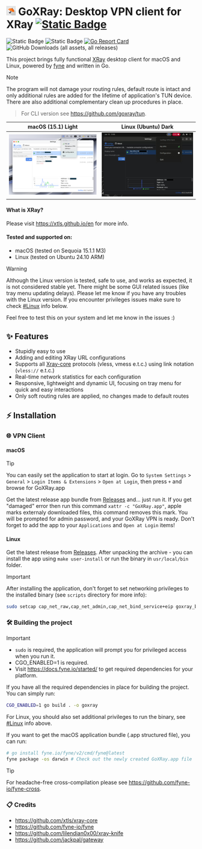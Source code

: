 # <img width="25px" src="icon/assets/app.png" alt="app logo"> GoXRay: Desktop VPN client for XRay [![Static Badge](https://img.shields.io/badge/featured_on_apps.fyne.io-00ADD8?style=flat&logo=graphite&logoColor=lightblue&color=blue&link=https%3A%2F%2Fapps.fyne.io%2Fapps%2Fcom.github.goxray.client.app.html)](https://apps.fyne.io/apps/com.github.goxray.client.app.html)
![Static Badge](https://img.shields.io/badge/OS-macOS%20%7C%20Linux-blue?style=flat&logo=linux&logoColor=white&logoSize=auto&color=blue)
![Static Badge](https://img.shields.io/badge/Go-1.21+-00ADD8?style=flat&logo=go&logoColor=white)
[![Go Report Card](https://goreportcard.com/badge/github.com/goxray/desktop)](https://goreportcard.com/report/github.com/goxray/desktop)
![GitHub Downloads (all assets, all releases)](https://img.shields.io/github/downloads/goxray/desktop/total?color=blue)



This project brings fully functional [XRay](https://github.com/XTLS/Xray-core) desktop client for macOS and Linux, powered by [fyne](https://github.com/fyne-io/fyne) and written in Go.

> [!NOTE]
> The program will not damage your routing rules, default route is intact and only additional rules are added for the lifetime of application's TUN device. There are also additional complementary clean up procedures in place.

> For CLI version see https://github.com/goxray/tun.

| macOS (15.1) Light  | Linux (Ubuntu) Dark |
| ------------- | ------------- |
| <img alt="" src=".github/images/overview_screenshot.png"> | <img alt="" src=".github/images/overview_screenshot_linux.jpg">  |

#### What is XRay?
Please visit https://xtls.github.io/en for more info.

#### Tested and supported on:
- macOS (tested on Sequoia 15.1.1 M3)
- Linux (tested on Ubuntu 24.10 ARM)

> [!WARNING]
> Although the Linux version is tested, safe to use, and works as expected, it is not considered stable yet. There might be some GUI related issues (like tray menu updating delays).
> Please let me know if you have any troubles with the Linux version. If you encounter privileges issues make sure to check [#Linux](#linux) info below.
>
> Feel free to test this on your system and let me know in the issues :)

## ✨ Features
- Stupidly easy to use
- Adding and editing XRay URL configurations
- Supports all [Xray-core](https://github.com/XTLS/Xray-core) protocols (vless, vmess e.t.c.) using link notation (`vless://` e.t.c.)
- Real-time network statistics for each configuration
- Responsive, lightweight and dynamic UI, focusing on tray menu for quick and easy interactions
- Only soft routing rules are applied, no changes made to default routes

## ⚡️ Installation

### 🌐 VPN Client

#### macOS

> [!TIP]
> You can easily set the application to start at login.
> Go to `System Settings` > `General` > `Login Items & Extensions` > `Open at Login`, then press `+` and browse for GoXRay.app

Get the latest release app bundle from [Releases](https://github.com/goxray/desktop/releases) and... just run it. If you get "damaged" error then run this command `xattr -c "GoXRay.app"`, apple marks externaly downloaded files, this command removes this mark.
You will be prompted for admin password, and your GoXRay VPN is ready.
Don't forget to add the app to your `Applications` and `Open at Login` items!

#### Linux

Get the latest release from [Releases](https://github.com/goxray/desktop/releases).
After unpacking the archive - you can install the app using `make user-install` or run the binary in `usr/local/bin` folder.

> [!IMPORTANT]
> After installing the application, don't forget to set networking privileges to the installed binary (see `scripts` directory for more info):
> ```bash
> sudo setcap cap_net_raw,cap_net_admin,cap_net_bind_service+eip goxray_binary_path
> ```

### 🛠️ Building the project

> [!IMPORTANT]
> - `sudo` is required, the application will prompt you for privileged access when you run it.
> - CGO_ENABLED=1 is required.
> - Visit https://docs.fyne.io/started/ to get required dependencies for your platform.

If you have all the required dependencies in place for building the project. You can simply run:
```bash
CGO_ENABLED=1 go build . -o goxray
```

For Linux, you should also set additional privileges to run the binary, see [#Linux](#linux) info above.

If you want to get the macOS application bundle (.app structured file), you can run:
```bash
# go install fyne.io/fyne/v2/cmd/fyne@latest
fyne package -os darwin # Check out the newly created GoXRay.app file
```

> [!TIP]
> For headache-free cross-compilation please see https://github.com/fyne-io/fyne-cross.

### 📋 Credits

- https://github.com/xtls/xray-core
- https://github.com/fyne-io/fyne
- https://github.com/lilendian0x00/xray-knife
- https://github.com/jackpal/gateway
